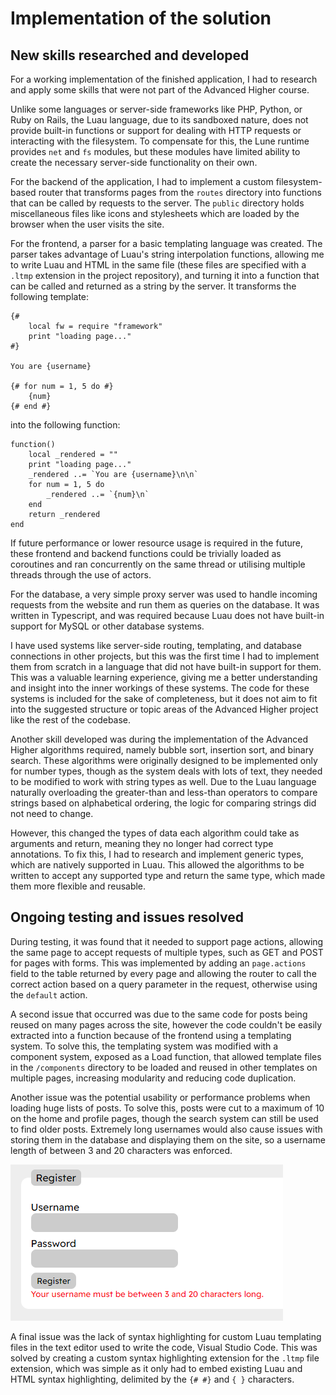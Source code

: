 # Implementation of the solution

## New skills researched and developed

For a working implementation of the finished application, I had to research and apply some skills that were not part of the Advanced Higher course.

Unlike some languages or server-side frameworks like PHP, Python, or Ruby on Rails, the Luau language, due to its sandboxed nature, does not provide built-in functions or support for dealing with HTTP requests or interacting with the filesystem. To compensate for this, the Lune runtime provides `net` and `fs` modules, but these modules have limited ability to create the necessary server-side functionality on their own.

For the backend of the application, I had to implement a custom filesystem-based router that transforms pages from the `routes` directory into functions that can be called by requests to the server. The `public` directory holds miscellaneous files like icons and stylesheets which are loaded by the browser when the user visits the site.

For the frontend, a parser for a basic templating language was created. The parser takes advantage of Luau's string interpolation functions, allowing me to write Luau and HTML in the same file (these files are specified with a `.ltmp` extension in the project repository), and turning it into a function that can be called and returned as a string by the server. It transforms the following template:

```ltmp
{#
	local fw = require "framework"
	print "loading page..."
#}

You are {username}

{# for num = 1, 5 do #}
	{num}
{# end #}
```

into the following function:

```luau
function()
	local _rendered = ""
	print "loading page..."
	_rendered ..= `You are {username}\n\n`
	for num = 1, 5 do
		_rendered ..= `{num}\n`
	end
	return _rendered
end
```

If future performance or lower resource usage is required in the future, these frontend and backend functions could be trivially loaded as coroutines and ran concurrently on the same thread or utilising multiple threads through the use of actors.

For the database, a very simple proxy server was used to handle incoming requests from the website and run them as queries on the database. It was written in Typescript, and was required because Luau does not have built-in support for MySQL or other database systems.

I have used systems like server-side routing, templating, and database connections in other projects, but this was the first time I had to implement them from scratch in a language that did not have built-in support for them. This was a valuable learning experience, giving me a better understanding and insight into the inner workings of these systems. The code for these systems is included for the sake of completeness, but it does not aim to fit into the suggested structure or topic areas of the Advanced Higher project like the rest of the codebase.

Another skill developed was during the implementation of the Advanced Higher algorithms required, namely bubble sort, insertion sort, and binary search. These algorithms were originally designed to be implemented only for number types, though as the system deals with lots of text, they needed to be modified to work with string types as well. Due to the Luau language naturally overloading the greater-than and less-than operators to compare strings based on alphabetical ordering, the logic for comparing strings did not need to change.

However, this changed the types of data each algorithm could take as arguments and return, meaning they no longer had correct type annotations. To fix this, I had to research and implement generic types, which are natively supported in Luau. This allowed the algorithms to be written to accept any supported type and return the same type, which made them more flexible and reusable.

## Ongoing testing and issues resolved

During testing, it was found that it needed to support page actions, allowing the same page to accept requests of multiple types, such as GET and POST for pages with forms. This was implemented by adding an `page.actions` field to the table returned by every page and allowing the router to call the correct action based on a query parameter in the request, otherwise using the `default` action.

A second issue that occurred was due to the same code for posts being reused on many pages across the site, however the code couldn't be easily extracted into a function because of the frontend using a templating system. To solve this, the templating system was modified with a component system, exposed as a Load function, that allowed template files in the `/components` directory to be loaded and reused in other templates on multiple pages, increasing modularity and reducing code duplication.

Another issue was the potential usability or performance problems when loading huge lists of posts. To solve this, posts were cut to a maximum of 10 on the home and profile pages, though the search system can still be used to find older posts. Extremely long usernames would also cause issues with storing them in the database and displaying them on the site, so a username length of between 3 and 20 characters was enforced.

![Error message displayed when a username is too long](screenshots/Register-input3.png)

A final issue was the lack of syntax highlighting for custom Luau templating files in the text editor used to write the code, Visual Studio Code. This was solved by creating a custom syntax highlighting extension for the `.ltmp` file extension, which was simple as it only had to embed existing Luau and HTML syntax highlighting, delimited by the `{# #}` and `{ }` characters.
